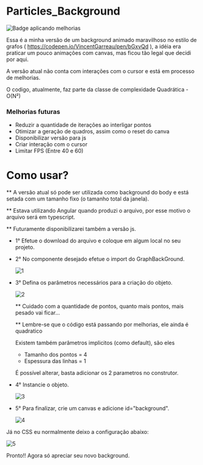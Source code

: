 # Particles_Background
![Badge aplicando melhorias](https://img.shields.io/badge/Status-Aplicando_melhorias-orange)

Essa é a minha versão de um background animado maravilhoso no estilo de grafos ( https://codepen.io/VincentGarreau/pen/bGxvQd ), a idéia era praticar um pouco animações com canvas, mas ficou tão legal que decidi por aqui.

A versão atual não conta com interações com o cursor e está em processo de melhorias.

O codigo, atualmente, faz parte da classe de complexidade Quadrática - O(N²)

### Melhorias futuras

- Reduzir a quantidade de iterações ao interligar pontos
- Otimizar a geração de quadros, assim como o reset do canva
- Disponibilizar versão para js
- Criar interação com o cursor
- Limitar FPS (Entre 40 e 60)

# Como usar?

** A versão atual só pode ser utilizada como background do body e está setada com um tamanho fixo (o tamanho total da janela).

** Estava utilizando Angular quando produzi o arquivo, por esse motivo o arquivo será em typescript.

** Futuramente disponibilizarei também a versão js.

- 1° Efetue o download do arquivo e coloque em algum local no seu projeto.
- 2° No componente desejado efetue o import do GraphBackGround.
  
  ![1](https://github.com/CostaJoseff/Particles_Background/assets/97255656/944597c8-5417-4265-8bc0-69a9b25506be)

- 3° Defina os parâmetros necessários para a criação do objeto.
  
  ![2](https://github.com/CostaJoseff/Particles_Background/assets/97255656/cd0dbfcc-fdfb-4b79-9dde-e08a196f8a97)
  
  ** Cuidado com a quantidade de pontos, quanto mais pontos, mais pesado vai ficar...
  
  ** Lembre-se que o código está passando por melhorias, ele ainda é quadratico
  
  Existem também parâmetros implicitos (como default), são eles
    - Tamanho dos pontos = 4
    - Espessura das linhas = 1
      
  É possível alterar, basta adicionar os 2 parametros no construtor.
- 4° Instancie o objeto.
  
  ![3](https://github.com/CostaJoseff/Particles_Background/assets/97255656/01e09e1d-c119-4e25-a792-d1ebbcfae975)

  
- 5° Para finalizar, crie um canvas e adicione id="background".
  
  ![4](https://github.com/CostaJoseff/Particles_Background/assets/97255656/00649653-cb6f-4358-8e8f-a731d97d12f2)

  
Já no CSS eu normalmente deixo a configuração abaixo:

  ![5](https://github.com/CostaJoseff/Particles_Background/assets/97255656/ba5afc00-f15b-40e8-94c7-5a8251871f1d)


Pronto!!
Agora só apreciar seu novo background.


